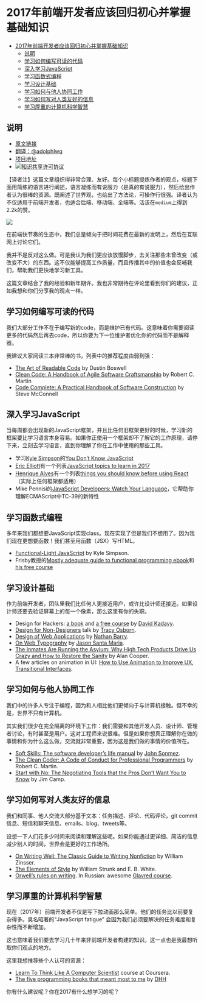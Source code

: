 # 2017年前端开发者应该回归初心并掌握基础知识

<!-- TOC -->

- [2017年前端开发者应该回归初心并掌握基础知识](#2017年前端开发者应该回归初心并掌握基础知识)
    - [说明](#说明)
    - [学习如何编写可读的代码](#学习如何编写可读的代码)
    - [深入学习JavaScript](#深入学习javascript)
    - [学习函数式编程](#学习函数式编程)
    - [学习设计基础](#学习设计基础)
    - [学习如何与他人协同工作](#学习如何与他人协同工作)
    - [学习如何写对人类友好的信息](#学习如何写对人类友好的信息)
    - [学习厚重的计算机科学智慧](#学习厚重的计算机科学智慧)

<!-- /TOC -->

## 说明
- [原文链接](https://medium.freecodecamp.com/what-to-learn-in-2017-if-youre-a-frontend-developer-b6cfef46effd#.u4w2hcpq8)
- [翻译：@adolphlwq](https://github.com/adolphlwq)
- [项目地址](https://github.com/adolphlwq/translate)
- <a rel="license" href="http://creativecommons.org/licenses/by-nc/4.0/"><img alt="知识共享许可协议" style="border-width:0" src="https://i.creativecommons.org/l/by-nc/4.0/80x15.png" /></a>

【译者注】这篇文章组织得非常合理、友好。每个小标题提炼作者的观点，标题下面用简练的语言进行阐述，语言凝练而有说服力（是真的有说服力），然后给出作者认为很棒的资源。既阐述了世界观，也给出了方法论，可操作行很强。译者认为不仅适用于前端开发者，也适合后端、移动端、全端等。活该在`medium`上得到2.2k的赞。

![](https://cdn-images-1.medium.com/max/1500/1*1Xsnx4_M8uJc2klBxEtGLQ.jpeg)

在前端快节奏的生态中，我们总是倾向于把时间花费在最新的发明上，然后在互联网上讨论它们。

我并不是反对这么做。可是我认为我们更应该放慢脚步，去关注那些未曾改变（或改变不大）的东西。这不仅能够提高工作质量，而且传播其中的价值也会反哺我们，帮助我们更快地学习新工具。

这篇文章结合了我的经验和新年期许。我也非常期待在评论里看到你们的建议，正如我想和你们分享我的观点一样。

## 学习如何编写可读的代码
我们大部分工作不在于编写新的code，而是维护已有代码。这意味着你需要阅读更多的代码然后再去code，所以你要为下一位维护者优化你的代码而不是解释器。

我建议大家阅读三本非常棒的书，列表中的推荐程度由弱到强：
- [The Art of Readable Code](https://www.amazon.com/gp/product/0596802293/) by Dustin Boswell
- [Clean Code: A Handbook of Agile Software Craftsmanship](https://www.amazon.com/Clean-Code-Handbook-Software-Craftsmanship/dp/0132350882/) by Robert C. Martin
- [Code Complete: A Practical Handbook of Software Construction](https://www.amazon.com/Code-Complete-Practical-Handbook-Construction/dp/0735619670/) by Steve McConnell

## 深入学习JavaScript
当每周都会出现新的JavaScript框架，并且比任何旧框架更好的时候，学习新的框架要比学习语言本身容易。如果你正使用一个框架却不了解它的工作原理，请停下来，立刻去学习语言，直到你理解了你在工作中使用的那些工具。

- 学习[Kyle Simpson](https://medium.com/u/5dccb9bb4625)的[You Don’t Know JavaScript](https://github.com/getify/You-Dont-Know-JS)
- [Eric Elliott](https://medium.com/u/c359511de780)有一个列表[JavaScript topics to learn in 2017](https://medium.com/javascript-scene/top-javascript-frameworks-topics-to-learn-in-2017-700a397b711#.zhnbn4rvg)
- [Henrique Alves](https://medium.com/u/b6c3841651ac)有一个列表[things you should know before using React](http://alves.im/blog/before-dive-into-react.html)（实际上任何框架都适用）
- Mike Pennisi的[JavaScript Developers: Watch Your Language](https://bocoup.com/weblog/javascript-developers-watch-your-language)，它帮助你理解ECMAScript中TC-39的新特性

## 学习函数式编程
多年来我们都想要JavaScript实现class。现在实现了但是我们不想用了。因为我们现在更想要函数！我们甚至用函数（JSX）写HTML。
- [Functional-Light JavaScript](https://github.com/getify/Functional-Light-JS) by Kyle Simpson.
- Frisby教授的[Mostly adequate guide to functional programming ebook](https://github.com/MostlyAdequate/mostly-adequate-guide)和[his free course](https://egghead.io/courses/professor-frisby-introduces-composable-functional-javascript)

## 学习设计基础
作为前端开发者，团队里我们比任何人更接近用户，或许比设计师还接近。如果设计师还要去验证屏幕上的每一个像素，那么这里有你的失职。

- Design for Hackers: [a book](https://www.amazon.com/Design-Hackers-Reverse-Engineering-Beauty-ebook/dp/B005J578EW) and [a free course](http://designforhackers.com/) by [David Kadavy](https://medium.com/u/5377a93ef640).
- [Design for Non-Designers](https://youtu.be/ZbrzdMaumNk) talk by [Tracy Osborn](https://medium.com/u/e611097a5bd4).
- [Design of Web Applications](http://nathanbarry.com/webapps/) by [Nathan Barry](https://medium.com/u/ac3090433602).
- [On Web Typography](https://abookapart.com/products/on-web-typography) by [Jason Santa Maria](https://medium.com/u/8eddcb9e4ac4).
- [The Inmates Are Running the Asylum: Why High Tech Products Drive Us Crazy and How to Restore the Sanity](https://www.amazon.com/Inmates-Are-Running-Asylum-Products-ebook/dp/B000OZ0N62/) by Alan Cooper.
- A few articles on animation in UI: [How to Use Animation to Improve UX](http://babich.biz/how-to-use-animation-to-improve-ux/), [Transitional Interfaces](https://medium.com/@pasql/transitional-interfaces-926eb80d64e3#.igcwawszz).

## 学习如何与他人协同工作
我们中的许多人专注于编程，因为和人相比他们更倾向于与计算机接触。但不幸的是，世界不只有计算机。

其实我们很少在完全隔离的环境下工作：我们需要和其他开发人员、设计师、管理者讨论，有时甚至是用户。这对工程师来说很难。但是如果你想真正理解你在做的事情和你为什么这么做，交流就非常重要，因为这是我们做的事情的价值所在。

- [Soft Skills: The software developer’s life manual](https://www.amazon.com/Soft-Skills-software-developers-manual/dp/1617292397/) by [John Sonmez](https://medium.com/u/56e8cba02byf).
- [The Clean Coder: A Code of Conduct for Professional Programmers](https://www.amazon.com/Clean-Coder-Conduct-Professional-Programmers/dp/0137081073/) by Robert C. Martin.
- [Start with No: The Negotiating Tools that the Pros Don’t Want You to Know](https://www.amazon.com/Start-No-Negotiating-Tools-that-ebook/dp/B003EY7JEE/) by Jim Camp.

## 学习如何写对人类友好的信息
我们和同事、他人交流大部分基于文本：任务描述、评论、代码评论，git commit信息、短信和聊天信息、emails、blog、tweets等。

设想一下人们花多少时间来阅读和理解这些呢。如果你能通过更详细、简洁的信息减少别人的时间，世界会是更好的工作场所。

- [On Writing Well: The Classic Guide to Writing Nonfiction](https://www.amazon.com/gp/product/0060891548/) by William Zinsser.
- [The Elements of Style](https://www.amazon.com/Elements-Style-4th-William-Strunk/dp/0205313426/) by William Strunk and E. B. White.
- [Orwell’s rules on writing](http://www.economist.com/blogs/prospero/2013/07/george-orwell-writing).
In Russian: awesome [Glavred course](http://maximilyahov.ru/glvrd-pro/).

## 学习厚重的计算机科学智慧
现在（2017年）前端开发者不仅是写下拉动画那么简单。他们的任务比以前要复杂得多。臭名昭著的“JavaScript fatigue” 会因为我们必须要解决的任务难度和复杂性而不断增加。

这也意味着我们要去学习几十年来非前端开发者构建的知识。这一点也是我最想听取你们观点的地方。

这里我想推荐些个人认可的资源：
- [Learn To Think Like A Computer Scientist](https://www.coursera.org/specializations/algorithms) course at Coursera.
- [The five programming books that meant most to me](https://signalvnoise.com/posts/3375-the-five-programming-books-that-meant-most-to-me) by [DHH](https://medium.com/u/54bcbf647830)

你有什么建议呢？你在2017有什么想学习的呢？

